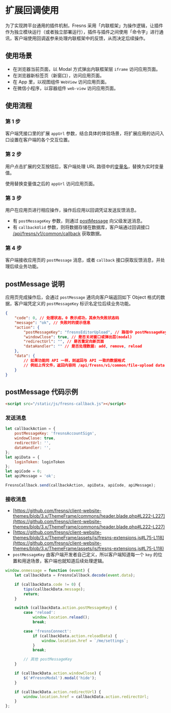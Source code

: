 # 扩展回调使用

为了实现跨平台通用的插件机制，Fresns 采用「内联框架」为操作逻辑，让插件作为独立模块运行（或者独立部署运行），插件与插件之间使用「命令字」进行通讯，客户端使用回调返参来处理内联框架中的反馈，从而决定后续操作。

## 使用场景

- 在浏览器当前页面，以 Modal 方式弹出内联框架层 `iframe` 访问应用页面。
- 在浏览器新标签页（新窗口），访问应用页面。
- 在 App 里，以视图组件 `WebView` 访问应用页面。
- 在微信小程序，以容器组件 `web-view` 访问应用页面。

## 使用流程

### 第 1 步

客户端凭接口里的扩展 `appUrl` 参数，结合具体的体验场景，将扩展应用的访问入口设置在客户端的各个交互位置。

### 第 2 步

用户点击扩展的交互按钮后，客户端处理 URL 路径中的[变量名](variables.md)，替换为实时变量值。

使用替换变量值之后的 `appUrl` 访问应用页面。

### 第 3 步

用户在应用页进行相应操作，操作后应用以回调凭证发送反馈消息。

- 有 `postMessageKey` 参数，则通过 [postMessage](https://developer.mozilla.org/zh-CN/docs/Web/API/Window/postMessage) 向父级发送消息。
- 有 `callbackUlid` 参数，则将数据存储在数据库，客户端通过回调接口 [/api/fresns/v1/common/callback](../../api/common/callback.md) 获取数据。

### 第 4 步

客户端接收应用页的 `postMessage` 消息，或者 `callback` 接口获取反馈消息，并处理后续业务功能。

## postMessage 说明

应用页完成操作后，会通过 `postMessage` 通讯向客户端返回如下 Object 格式的数据，客户端凭定义的 `postMessageKey` 标识名定位后续业务功能。

```json
{
    "code": 0, // 处理状态，0 表示成功，其余为失败状态码
    "message": "ok", // 失败时的提示信息
    "action": {
        "postMessageKey": "fresnsEditorUpload", // 路径中 postMessageKey 变量值
        "windowClose": true, // 是否关闭窗口或弹出层(modal)
        "redirectUrl": "", // 是否重定向新页面
        "dataHandler": "" // 是否处理数据: add, remove, reload
    },
    "data": {
        // 如果功能同 API 一样，则返回与 API 一致的数据格式
        // 例如上传文件，返回内容同 /api/fresns/v1/common/file-upload data 一致
    }
}
```

## postMessage 代码示例

```html
<script src="/static/js/fresns-callback.js"></script>
```

### 发送消息

```js
let callbackAction = {
    postMessageKey: 'fresnsAccountSign',
    windowClose: true,
    redirectUrl: '',
    dataHandler: '',
};
let apiData = {
    loginToken: loginToken
};
let apiCode = 0;
let apiMessage = 'ok';

FresnsCallback.send(callbackAction, apiData, apiCode, apiMessage);
```

### 接收消息

- [https://github.com/fresns/client-website-themes/blob/3.x/ThemeFrame/commons/header.blade.php#L222-L227](https://github.com/fresns/client-website-themes/blob/3.x/ThemeFrame/commons/header.blade.php#L222-L227)
- [https://github.com/fresns/client-website-themes/blob/3.x/ThemeFrame/assets/js/fresns-extensions.js#L75-L118](https://github.com/fresns/client-website-themes/blob/3.x/ThemeFrame/assets/js/fresns-extensions.js#L75-L118)
- `postMessageKey` 由客户端开发者自己定义，所以客户端知道每一个 `key` 的位置和用途场景，客户端也就知道后续处理逻辑。

```js
window.onmessage = function (event) {
    let callbackData = FresnsCallback.decode(event.data);

    if (callbackData.code != 0) {
        tips(callbackData.message);
        return;
    }

    switch (callbackData.action.postMessageKey) {
        case 'reload':
            window.location.reload();
            break;

        case 'fresnsConnect':
            if (callbackData.action.reloadData) {
                window.location.href = `/me/settings`;
            }
            break;

        // 其他 postMessageKey
    }

    if (callbackData.action.windowClose) {
        $('#fresnsModal').modal('hide');
    }

    if (callbackData.action.redirectUrl) {
        window.location.href = callbackData.action.redirectUrl;
    }
};
```
